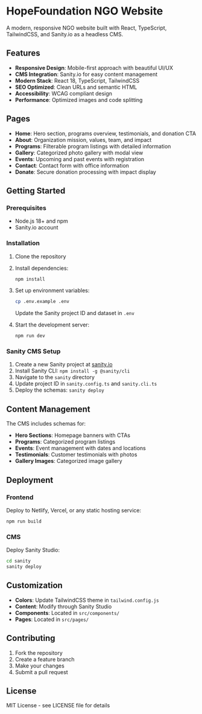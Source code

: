 # HopeFoundation NGO Website

A modern, responsive NGO website built with React, TypeScript, TailwindCSS, and Sanity.io as a headless CMS.

## Features

- **Responsive Design**: Mobile-first approach with beautiful UI/UX
- **CMS Integration**: Sanity.io for easy content management
- **Modern Stack**: React 18, TypeScript, TailwindCSS
- **SEO Optimized**: Clean URLs and semantic HTML
- **Accessibility**: WCAG compliant design
- **Performance**: Optimized images and code splitting

## Pages

- **Home**: Hero section, programs overview, testimonials, and donation CTA
- **About**: Organization mission, values, team, and impact
- **Programs**: Filterable program listings with detailed information
- **Gallery**: Categorized photo gallery with modal view
- **Events**: Upcoming and past events with registration
- **Contact**: Contact form with office information
- **Donate**: Secure donation processing with impact display

## Getting Started

### Prerequisites

- Node.js 18+ and npm
- Sanity.io account

### Installation

1. Clone the repository
2. Install dependencies:
   ```bash
   npm install
   ```

3. Set up environment variables:
   ```bash
   cp .env.example .env
   ```
   Update the Sanity project ID and dataset in `.env`

4. Start the development server:
   ```bash
   npm run dev
   ```

### Sanity CMS Setup

1. Create a new Sanity project at [sanity.io](https://sanity.io)
2. Install Sanity CLI: `npm install -g @sanity/cli`
3. Navigate to the `sanity` directory
4. Update project ID in `sanity.config.ts` and `sanity.cli.ts`
5. Deploy the schemas: `sanity deploy`

## Content Management

The CMS includes schemas for:
- **Hero Sections**: Homepage banners with CTAs
- **Programs**: Categorized program listings
- **Events**: Event management with dates and locations
- **Testimonials**: Customer testimonials with photos
- **Gallery Images**: Categorized image gallery

## Deployment

### Frontend
Deploy to Netlify, Vercel, or any static hosting service:
```bash
npm run build
```

### CMS
Deploy Sanity Studio:
```bash
cd sanity
sanity deploy
```

## Customization

- **Colors**: Update TailwindCSS theme in `tailwind.config.js`
- **Content**: Modify through Sanity Studio
- **Components**: Located in `src/components/`
- **Pages**: Located in `src/pages/`

## Contributing

1. Fork the repository
2. Create a feature branch
3. Make your changes
4. Submit a pull request

## License

MIT License - see LICENSE file for details